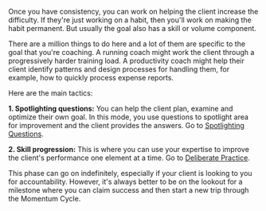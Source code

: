 Once you have consistency, you can work on helping the client increase the difficulty. If they're just working on a habit, then you'll work on making the habit permanent. But usually the goal also has a skill or volume component.

There are a million things to do here and a lot of them are specific to the goal that you're coaching. A running coach might work the client through a progressively harder training load. A productivity coach might help their client identify patterns and design processes for handling them, for example, how to quickly process expense reports.

Here are the main tactics:

**1. Spotlighting questions:** You can help the client plan, examine and optimize their own goal. In this mode, you use questions to spotlight area for improvement and the client provides the answers. Go to [Spotlighting Questions](https://github.com/coachdotme/digitalcoaching/wiki/Spotlighting).

**2. Skill progression:** This is where you can use your expertise to improve the client's performance one element at a time. Go to [Deliberate Practice](https://github.com/coachdotme/digitalcoaching/wiki/Deliberate-Practice).

This phase can go on indefinitely, especially if your client is looking to you for accountability. However, it's always better to be on the lookout for a milestone where you can claim success and then start a new trip through the Momentum Cycle.